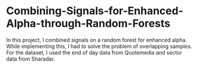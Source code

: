# Combining-Signals-for-Enhanced-Alpha-through-Random-Forests

In this project, I combined signals on a random forest for enhanced alpha. While implementing this, I had to solve the problem of overlapping samples. For the dataset, I used the end of day data from Quotemedia and sector data from Sharadar.
